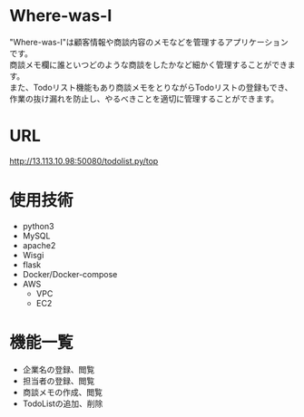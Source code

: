 # Where-was-I
"Where-was-I"は顧客情報や商談内容のメモなどを管理するアプリケーションです。 <br>
 商談メモ欄に誰といつどのような商談をしたかなど細かく管理することができます。<br>
 また、Todoリスト機能もあり商談メモをとりながらTodoリストの登録もでき、<br>
 作業の抜け漏れを防止し、やるべきことを適切に管理することができます。

# URL
http://13.113.10.98:50080/todolist.py/top

# 使用技術
- python3
- MySQL
- apache2
- Wisgi
- flask
- Docker/Docker-compose
- AWS 
  - VPC
  - EC2
  
# 機能一覧
- 企業名の登録、閲覧
- 担当者の登録、閲覧
- 商談メモの作成、閲覧
- TodoListの追加、削除
